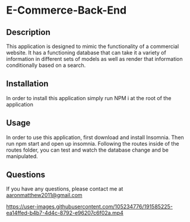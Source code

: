 # E-Commerce-Back-End

## Description
This application is designed to mimic the functionality of a commercial website. It has a functioning database that can take it a variety of information in different sets of models as well as render that information conditionally based on a search.

## Installation 
In order to install this application simply run NPM i at the root of the application

## Usage
In order to use this application, first download and install Insomnia. Then run npm start and open up insomnia. Following the routes inside of the routes folder, you can test and watch the database change and be manipulated.

## Questions
If you have any questions, please contact me at aaronmatthew2011@gmail.com

https://user-images.githubusercontent.com/105234776/191585225-ea14ffed-b4b7-4d4c-8792-e96207c6f02a.mp4



